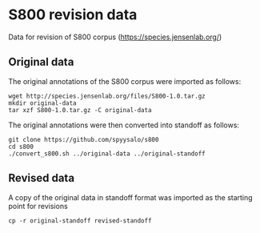 # S800 revision data

Data for revision of S800 corpus (https://species.jensenlab.org/)

## Original data

The original annotations of the S800 corpus were imported as follows:

```
wget http://species.jensenlab.org/files/S800-1.0.tar.gz
mkdir original-data
tar xzf S800-1.0.tar.gz -C original-data
```

The original annotations were then converted into standoff as follows:

```
git clone https://github.com/spyysalo/s800
cd s800
./convert_s800.sh ../original-data ../original-standoff
```

## Revised data

A copy of the original data in standoff format was imported as the
starting point for revisions

```
cp -r original-standoff revised-standoff
```
